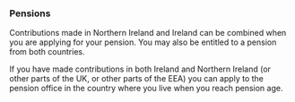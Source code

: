 ###  Pensions

Contributions made in Northern Ireland and Ireland can be combined when you
are applying for your pension. You may also be entitled to a pension from both
countries.

If you have made contributions in both Ireland and Northern Ireland (or other
parts of the UK, or other parts of the EEA) you can apply to the pension
office in the country where you live when you reach pension age.
